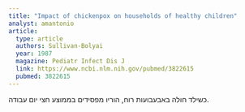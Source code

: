 ```yaml
---
title: "Impact of chickenpox on households of healthy children"
analyst: amantonio
article:
  type: article
  authors: Sullivan-Bolyai
  year: 1987
  magazine: Pediatr Infect Dis J
  link: https://www.ncbi.nlm.nih.gov/pubmed/3822615
  pubmed: 3822615
---
```


כשילד חולה באבעבועות רוח, הוריו מפסידים בממוצע חצי יום עבודה.

